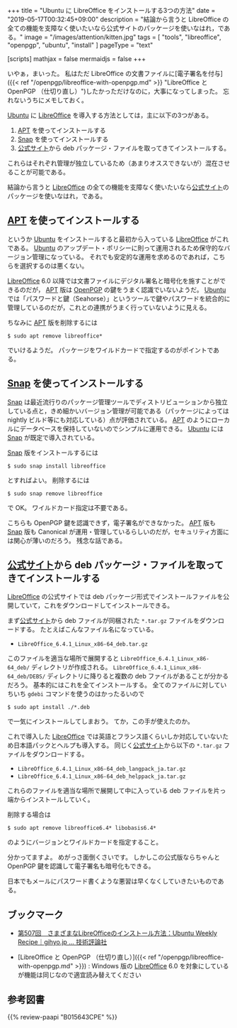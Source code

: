 +++
title = "Ubuntu に LibreOffice をインストールする3つの方法"
date =  "2019-05-17T00:32:45+09:00"
description = "結論から言うと LibreOffice の全ての機能を支障なく使いたいなら公式サイトのパッケージを使いなはれ，である。"
image = "/images/attention/kitten.jpg"
tags = [ "tools", "libreoffice", "openpgp", "ubuntu", "install" ]
pageType = "text"

[scripts]
  mathjax = false
  mermaidjs = false
+++

いやぁ，まいった。
私はただ LibreOffice の文書ファイルに[電子署名を付与]({{< ref "/openpgp/libreoffice-with-openpgp.md" >}} "LibreOffice と OpenPGP （仕切り直し）")したかっただけなのに，大事になってしまった。
忘れないうちにメモしておく。

[Ubuntu] に [LibreOffice] を導入する方法としては，主に以下の3つがある。

1. [APT] を使ってインストールする
2. [Snap] を使ってインストールする
3. [公式サイト]から deb パッケージ・ファイルを取ってきてインストールする。

これらはそれぞれ管理が独立しているため（あまりオススできないが）混在させることが可能である。

結論から言うと [LibreOffice] の全ての機能を支障なく使いたいなら[公式サイト]のパッケージを使いなはれ，である。

## [APT] を使ってインストールする

というか [Ubuntu] をインストールすると最初から入っている [LibreOffice] がこれである。
[Ubuntu] のアップデート・ポリシーに則って運用されるため保守的なバージョン管理になっている。
それでも安定的な運用を求めるのであれば，こちらを選択するのは悪くない。

[LibreOffice] 6.0 以降では文書ファイルにデジタル署名と暗号化を施すことができるのだが， [APT] 版は [OpenPGP] の鍵をうまく認識でいないようだ。
[Ubuntu] では「パスワードと鍵（Seahorse）」というツールで鍵やパスワードを統合的に管理しているのだが，これとの連携がうまく行っていないように見える。

ちなみに [APT] 版を削除するには

```text
$ sudo apt remove libreoffice*
```

でいけるようだ。
パッケージをワイルドカードで指定するのがポイントである。

## [Snap] を使ってインストールする

[Snap] は最近流行りのパッケージ管理ツールでディストリビューションから独立している点と，きめ細かいバージョン管理が可能である（パッケージによっては nightly ビルド等にも対応している）点が評価されている。
[APT] のようにローカルにデータベースを保持していないのでシンプルに運用できる。
[Ubuntu] には [Snap] が既定で導入されている。

[Snap] 版をインストールするには

```text
$ sudo snap install libreoffice
```

とすればよい。
削除するには

```text
$ sudo snap remove libreoffice
```

で OK。
ワイルドカード指定は不要である。

こちらも OpenPGP 鍵を認識できず，電子署名ができなかった。
[APT] 版も [Snap] 版も Canonical が運用・管理しているらしいのだが，セキュリティ方面には関心が薄いのだろう。
残念な話である。

## [公式サイト]から deb パッケージ・ファイルを取ってきてインストールする

[LibreOffice] の公式サイトでは deb パッケージ形式でインストールファイルを公開していて，これをダウンロードしてインストールできる。

まず[公式サイト]から deb ファイルが同梱された `*.tar.gz` ファイルをダウンロードする。
たとえばこんなファイル名になっている。

- `LibreOffice_6.4.1_Linux_x86-64_deb.tar.gz`

このファイルを適当な場所で展開すると `LibreOffice_6.4.1_Linux_x86-64_deb/` ディレクトリが作成される。
`LibreOffice_6.4.1_Linux_x86-64_deb/DEBS/` ディレクトリに降りると複数の deb ファイルがあることが分かるだろう。
基本的にはこれを全てインストールする。
全てのファイルに対していちいち `gdebi` コマンドを使うのはかったるいので

```text
$ sudo apt install ./*.deb
```

で一気にインストールしてしまおう。
てか，この手が使えたのか。

これで導入した [LibreOffice] では英語とフランス語くらいしか対応していないため日本語パックとヘルプも導入する。
同じく[公式サイト]から以下の `*.tar.gz` ファイルをダウンロードする。

- `LibreOffice_6.4.1_Linux_x86-64_deb_langpack_ja.tar.gz`
- `LibreOffice_6.4.1_Linux_x86-64_deb_helppack_ja.tar.gz`

これらのファイルを適当な場所で展開して中に入っている deb ファイルを片っ端からインストールしていく。

削除する場合は

```text
$ sudo apt remove libreoffice6.4* libobasis6.4*
```

のようにバージョンとワイルドカードを指定すること。

分かってますよ。
めがっさ面倒くさいです。
しかしこの公式版ならちゃんと OpenPGP 鍵を認識して電子署名も暗号化もできる。

日本でもメールにパスワード書くような悪習は早くなくしていきたいものである。

## ブックマーク

- [第507回　さまざまなLibreOfficeのインストール方法：Ubuntu Weekly Recipe｜gihyo.jp … 技術評論社](https://gihyo.jp/admin/serial/01/ubuntu-recipe/0507)

- [LibreOffice と OpenPGP （仕切り直し）]({{< ref "/openpgp/libreoffice-with-openpgp.md" >}}) : Windows 版の [LibreOffice] 6.0 を対象にしているが機能は同じなので適宜読み替えてください

[Ubuntu]: https://www.ubuntu.com/ "The leading operating system for PCs, IoT devices, servers and the cloud | Ubuntu"
[APT]: https://debian-handbook.info/browse/ja-JP/stable/apt.html "第 6 章 メンテナンスと更新、APT ツール"
[Snap]: https://github.com/snapcore/snapd "snapcore/snapd: The snapd and snap tools enable systems to work with .snap files."
[LibreOffice]: https://www.libreoffice.org/ "LibreOffice - Free Office Suite - Fun Project - Fantastic People"
[公式サイト]: https://www.libreoffice.org/ "LibreOffice - Free Office Suite - Fun Project - Fantastic People"
[OpenPGP]: https://tools.ietf.org/html/rfc4880 "RFC 4880 - OpenPGP Message Format"

## 参考図書

{{% review-paapi "B015643CPE" %}} <!-- 暗号技術入門 第3版 -->

